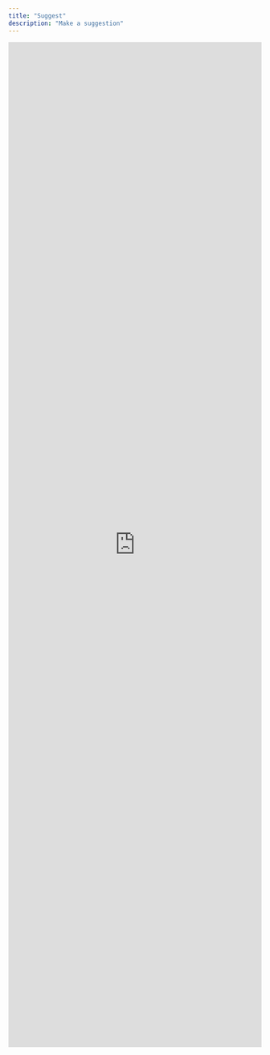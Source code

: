 ```yaml
---
title: "Suggest"
description: "Make a suggestion"
---
```

<div class="form-container">
    <iframe allowfullscreen src="https://docs.google.com/forms/d/e/1FAIpQLScQP-w7M7BqscA68Htup4KYBE25EgntDg2EhhuVYX50PJHmTg/viewform?embedded=true" width="100%" height="2000" frameborder="0" marginheight="0" marginwidth="0">Loading…</iframe>
</div>